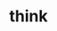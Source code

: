 ---
layout: playlist
title: think
section: College
embed: '<iframe style="width: 19vw; float: right;" src="https://open.spotify.com/embed/playlist/5FEQyKd66k6Ae9MRi9Wmhp" width="300" height="380" frameborder="0" allowtransparency="true" allow="encrypted-media"></iframe>'
story: junior summer
order: 14
---